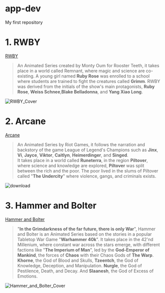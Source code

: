 # app-dev
My first repository
# 1. RWBY
[RWBY](https://roosterteeth.com/series/rwby)
> An Animated Series created by Monty Oum for Rooster Teeth, it takes place in a world called Remnant, where  magic and science are co-existing. A young girl named **Ruby Rose** was enrolled to a school where students are trained to fight the creatures called **Grimm**.
> RWBY was derived from the initials of the show's main protagonists, **Ruby Rose**, **Weiss Schnee**,**Blake Belladonna**, and **Yang Xiao Long**.

![RWBY_Cover](https://github.com/Trashyrose09/app-dev/assets/151895544/e964f51a-32a8-44f4-8d31-208d72c339f5)


# 2. Arcane
[Arcane](https://arcane.com/en-sg/)
> An Animated Series by Riot Games, it follows the narration and backstory of the game League of Legend's Champions such as **Jinx**, **Vi**, **Jayce**, **Viktor**, **Caitlyn**, **Heimerdinger**, and **Singed**.\
> It takes place in a world called **Runeterra**, in the region **Piltover**, where science and knowledge are explored, **Piltover** was split between the rich and the poor. The poor lived in the slums of Piltover called "**The Undercity**" where violence, gangs, and criminals exists.

![download](https://github.com/Trashyrose09/app-dev/assets/151895544/df576915-fe4f-4575-9413-b96ce725c510)

# 3. Hammer and Bolter
[Hammer and Bolter](https://en.wikipedia.org/wiki/Hammer_and_Bolter)
> "**In the Grimdarkness of the far future, there is only War**", Hammer and Bolter is an Animated Series based on the stories in a popular Tabletop War Game "**Warhammer 40k**". It takes place in the 42'nd Millenium, where constant war across the stars emerge, with different factions like "**The Imperium of Man**", led by the **God-Emperor of Mankind**, the forces of **Chaos** with their Chaos Gods of **The Warp**. **Khorne**, the God of Blood and Skulls, **Tzeentch**, the God of Knowledge, Deception, and Manipulation. **Nurgle**, the God of Pestilence, Death, and Decay. And **Slaanesh**, the God of Excess of Emotions. 

![Hammer_and_Bolter_Cover](https://github.com/Trashyrose09/app-dev/assets/151895544/379698e8-2d64-4cd7-a4ad-01bd9621660b)
